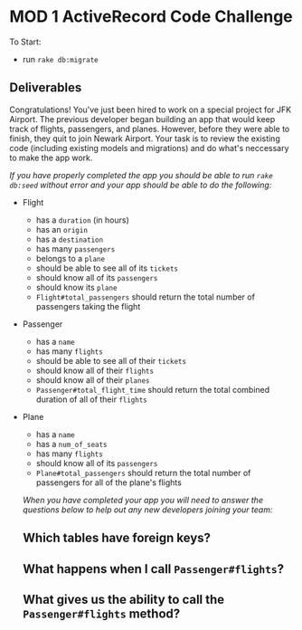# MOD 1 ActiveRecord Code Challenge

To Start: 
 - run `rake db:migrate`

## Deliverables

Congratulations! You've just been hired to work on a special project for JFK Airport. The previous developer began building an app that would keep track of flights, passengers, and planes. However, before they were able to finish, they quit to join Newark Airport. Your task is to review the existing code (including existing models and migrations) and do what's neccessary to make the app work.

*If you have properly completed the app you should be able to run `rake db:seed` without error and your app should be able to do the following:* 

- Flight
  - has a `duration` (in hours)
  - has an `origin`
  - has a `destination` 
  - has many `passengers`
  - belongs to a `plane` 
  - should be able to see all of its `tickets` 
  - should know all of its `passengers`
  - should know its `plane`
  - `Flight#total_passengers` should return the total number of passengers taking the flight 


- Passenger
  - has a `name` 
  - has many `flights` 
  - should be able to see all of their `tickets` 
  - should know all of their `flights`
  - should know all of their `planes`
  - `Passenger#total_flight_time` should return the total combined duration of all of their `flights`

- Plane
  - has a `name` 
  - has a `num_of_seats`
  - has many `flights`
  - should know all of its `passengers`
  - `Plane#total_passengers` should return the total number of passengers for all of the plane's flights

  _When you have completed your app you will need to answer the questions below to help out any new developers joining your team:_

  ## Which tables have foreign keys? 

  ## What happens when I call `Passenger#flights`? 

  ## What gives us the ability to call the `Passenger#flights` method? 